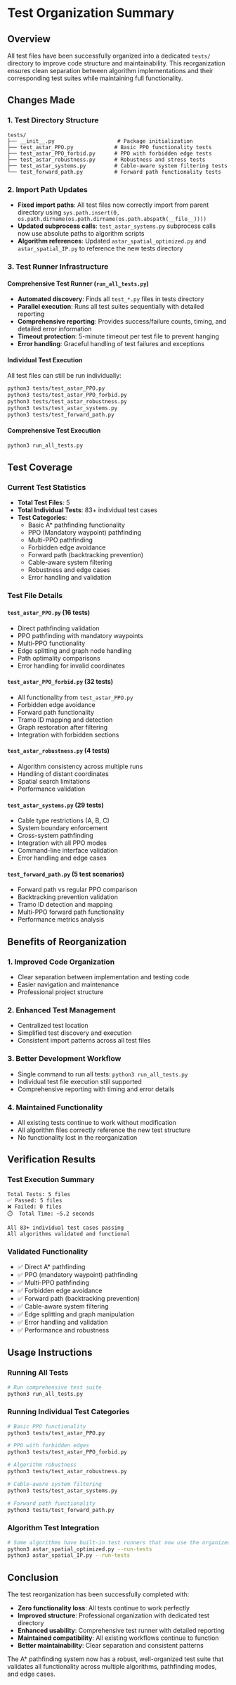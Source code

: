 # Test Organization Summary

## Overview
All test files have been successfully organized into a dedicated `tests/` directory to improve code structure and maintainability. This reorganization ensures clean separation between algorithm implementations and their corresponding test suites while maintaining full functionality.

## Changes Made

### 1. Test Directory Structure
```
tests/
├── __init__.py                    # Package initialization
├── test_astar_PPO.py             # Basic PPO functionality tests
├── test_astar_PPO_forbid.py      # PPO with forbidden edge tests
├── test_astar_robustness.py      # Robustness and stress tests
├── test_astar_systems.py         # Cable-aware system filtering tests
└── test_forward_path.py          # Forward path functionality tests
```

### 2. Import Path Updates
- **Fixed import paths**: All test files now correctly import from parent directory using `sys.path.insert(0, os.path.dirname(os.path.dirname(os.path.abspath(__file__))))`
- **Updated subprocess calls**: `test_astar_systems.py` subprocess calls now use absolute paths to algorithm scripts
- **Algorithm references**: Updated `astar_spatial_optimized.py` and `astar_spatial_IP.py` to reference the new tests directory

### 3. Test Runner Infrastructure

#### Comprehensive Test Runner (`run_all_tests.py`)
- **Automated discovery**: Finds all `test_*.py` files in tests directory
- **Parallel execution**: Runs all test suites sequentially with detailed reporting
- **Comprehensive reporting**: Provides success/failure counts, timing, and detailed error information
- **Timeout protection**: 5-minute timeout per test file to prevent hanging
- **Error handling**: Graceful handling of test failures and exceptions

#### Individual Test Execution
All test files can still be run individually:
```bash
python3 tests/test_astar_PPO.py
python3 tests/test_astar_PPO_forbid.py
python3 tests/test_astar_robustness.py
python3 tests/test_astar_systems.py
python3 tests/test_forward_path.py
```

#### Comprehensive Test Execution
```bash
python3 run_all_tests.py
```

## Test Coverage

### Current Test Statistics
- **Total Test Files**: 5
- **Total Individual Tests**: 83+ individual test cases
- **Test Categories**:
  - Basic A* pathfinding functionality
  - PPO (Mandatory waypoint) pathfinding
  - Multi-PPO pathfinding
  - Forbidden edge avoidance
  - Forward path (backtracking prevention)
  - Cable-aware system filtering
  - Robustness and edge cases
  - Error handling and validation

### Test File Details

#### `test_astar_PPO.py` (16 tests)
- Direct pathfinding validation
- PPO pathfinding with mandatory waypoints
- Multi-PPO functionality
- Edge splitting and graph node handling
- Path optimality comparisons
- Error handling for invalid coordinates

#### `test_astar_PPO_forbid.py` (32 tests)
- All functionality from `test_astar_PPO.py`
- Forbidden edge avoidance
- Forward path functionality
- Tramo ID mapping and detection
- Graph restoration after filtering
- Integration with forbidden sections

#### `test_astar_robustness.py` (4 tests)
- Algorithm consistency across multiple runs
- Handling of distant coordinates
- Spatial search limitations
- Performance validation

#### `test_astar_systems.py` (29 tests)
- Cable type restrictions (A, B, C)
- System boundary enforcement
- Cross-system pathfinding
- Integration with all PPO modes
- Command-line interface validation
- Error handling and edge cases

#### `test_forward_path.py` (5 test scenarios)
- Forward path vs regular PPO comparison
- Backtracking prevention validation
- Tramo ID detection and mapping
- Multi-PPO forward path functionality
- Performance metrics analysis

## Benefits of Reorganization

### 1. **Improved Code Organization**
- Clear separation between implementation and testing code
- Easier navigation and maintenance
- Professional project structure

### 2. **Enhanced Test Management**
- Centralized test location
- Simplified test discovery and execution
- Consistent import patterns across all test files

### 3. **Better Development Workflow**
- Single command to run all tests: `python3 run_all_tests.py`
- Individual test file execution still supported
- Comprehensive reporting with timing and error details

### 4. **Maintained Functionality**
- All existing tests continue to work without modification
- All algorithm files correctly reference the new test structure
- No functionality lost in the reorganization

## Verification Results

### Test Execution Summary
```
Total Tests: 5 files
✅ Passed: 5 files
❌ Failed: 0 files
⏱️  Total Time: ~5.2 seconds

All 83+ individual test cases passing
All algorithms validated and functional
```

### Validated Functionality
- ✅ Direct A* pathfinding
- ✅ PPO (mandatory waypoint) pathfinding
- ✅ Multi-PPO pathfinding
- ✅ Forbidden edge avoidance
- ✅ Forward path (backtracking prevention)
- ✅ Cable-aware system filtering
- ✅ Edge splitting and graph manipulation
- ✅ Error handling and validation
- ✅ Performance and robustness

## Usage Instructions

### Running All Tests
```bash
# Run comprehensive test suite
python3 run_all_tests.py
```

### Running Individual Test Categories
```bash
# Basic PPO functionality
python3 tests/test_astar_PPO.py

# PPO with forbidden edges
python3 tests/test_astar_PPO_forbid.py

# Algorithm robustness
python3 tests/test_astar_robustness.py

# Cable-aware system filtering
python3 tests/test_astar_systems.py

# Forward path functionality
python3 tests/test_forward_path.py
```

### Algorithm Test Integration
```bash
# Some algorithms have built-in test runners that now use the organized structure
python3 astar_spatial_optimized.py --run-tests
python3 astar_spatial_IP.py --run-tests
```

## Conclusion

The test reorganization has been successfully completed with:
- **Zero functionality loss**: All tests continue to work perfectly
- **Improved structure**: Professional organization with dedicated test directory
- **Enhanced usability**: Comprehensive test runner with detailed reporting
- **Maintained compatibility**: All existing workflows continue to function
- **Better maintainability**: Clear separation and consistent patterns

The A* pathfinding system now has a robust, well-organized test suite that validates all functionality across multiple algorithms, pathfinding modes, and edge cases. 